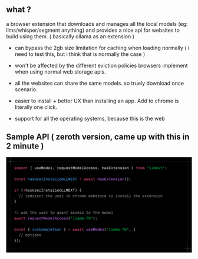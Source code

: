 ## what ?

a browser extension that downloads and manages all the local models (eg: llms/whisper/segment anything) and provides a nice api for websites to build using them.
( basically ollama as an extension )

- can bypass the 2gb size limitation for caching when loading normally ( i need to test this, but i think that is normally the case )

- won't be affected by the different eviction policies browsers implement when using normal web storage apis.

- all the websites can share the same models. so truely download once scenario.

- easier to install + better UX than installing an app. Add to chrome is literally one click.

- support for all the operating systems, because this is the web

## Sample API ( zeroth version, came up with this in 2 minute )

![sample-api](./sample-api.png)
